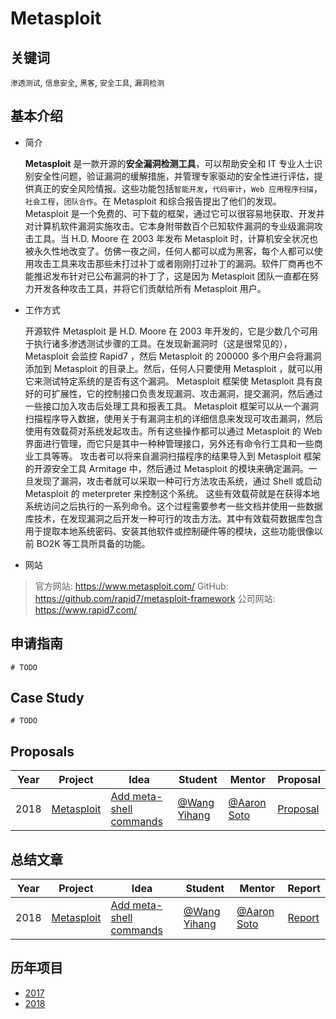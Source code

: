 # Metasploit

## 关键词
`渗透测试`, `信息安全`, `黑客`, `安全工具`, `漏洞检测`

## 基本介绍
* 简介

  **Metasploit** 是一款开源的**安全漏洞检测工具**，可以帮助安全和 IT 专业人士识别安全性问题，验证漏洞的缓解措施，并管理专家驱动的安全性进行评估，提供真正的安全风险情报。这些功能包括`智能开发`，`代码审计`，`Web 应用程序扫描`，`社会工程`，`团队合作`。在 Metasploit 和综合报告提出了他们的发现。
Metasploit 是一个免费的、可下载的框架，通过它可以很容易地获取、开发并对计算机软件漏洞实施攻击。它本身附带数百个已知软件漏洞的专业级漏洞攻击工具。当 H.D. Moore 在 2003 年发布 Metasploit 时，计算机安全状况也被永久性地改变了。仿佛一夜之间，任何人都可以成为黑客，每个人都可以使用攻击工具来攻击那些未打过补丁或者刚刚打过补丁的漏洞。软件厂商再也不能推迟发布针对已公布漏洞的补丁了，这是因为 Metasploit 团队一直都在努力开发各种攻击工具，并将它们贡献给所有 Metasploit 用户。


* 工作方式

  开源软件 Metasploit 是 H.D. Moore 在 2003 年开发的，它是少数几个可用于执行诸多渗透测试步骤的工具。在发现新漏洞时（这是很常见的）， Metasploit 会监控 Rapid7 ，然后 Metasploit 的 200000 多个用户会将漏洞添加到 Metasploit 的目录上。然后，任何人只要使用 Metasploit ，就可以用它来测试特定系统的是否有这个漏洞。
Metasploit 框架使 Metasploit 具有良好的可扩展性，它的控制接口负责发现漏洞、攻击漏洞，提交漏洞，然后通过一些接口加入攻击后处理工具和报表工具。 Metasploit 框架可以从一个漏洞扫描程序导入数据，使用关于有漏洞主机的详细信息来发现可攻击漏洞，然后使用有效载荷对系统发起攻击。所有这些操作都可以通过 Metasploit 的 Web 界面进行管理，而它只是其中一种种管理接口，另外还有命令行工具和一些商业工具等等。
攻击者可以将来自漏洞扫描程序的结果导入到 Metasploit 框架的开源安全工具 Armitage 中，然后通过 Metasploit 的模块来确定漏洞。一旦发现了漏洞，攻击者就可以采取一种可行方法攻击系统，通过 Shell 或启动 Metasploit 的 meterpreter 来控制这个系统。
这些有效载荷就是在获得本地系统访问之后执行的一系列命令。这个过程需要参考一些文档并使用一些数据库技术，在发现漏洞之后开发一种可行的攻击方法。其中有效载荷数据库包含用于提取本地系统密码、安装其他软件或控制硬件等的模块，这些功能很像以前 BO2K 等工具所具备的功能。


* 网站
> 官方网站: https://www.metasploit.com/
> GitHub: https://github.com/rapid7/metasploit-framework
> 公司网站: https://www.rapid7.com/

## 申请指南
```
# TODO
```

## Case Study
```
# TODO
```

## Proposals
| Year | Project    | Idea                    | Student     | Mentor     | Proposal                                                     |
| ---- | ---------- | ----------------------- | ----------- | ---------- | ------------------------------------------------------------ |
| 2018 | [Metasploit](https://summerofcode.withgoogle.com/organizations/6663368400699392/) | [Add meta-shell commands](https://summerofcode.withgoogle.com/organizations/6663368400699392/#5322546648449024) | [@Wang Yihang](https://github.com/WangYihang) | [@Aaron Soto](https://github.com/asoto-r7) | [Proposal](/resources/proposals/2018/metasploit/Proposal%20For%20GSoC%202018%20-%20Add%20meta%20commands%20in%20Metasploit%20-%20Wang%20Yihang.pdf) |


## 总结文章
| Year | Project | Idea | Student | Mentor |  Report  |
| ---- | ------- | ---- | ------- | ------ | -------- |
| 2018 | [Metasploit](https://summerofcode.withgoogle.com/organizations/6663368400699392/) | [Add meta-shell commands](https://summerofcode.withgoogle.com/organizations/6663368400699392/#5322546648449024) | [@Wang Yihang](https://github.com/WangYihang) | [@Aaron Soto](https://github.com/asoto-r7) | [Report](https://gist.github.com/WangYihang/6a2a64edd57a9f45ee544c3ff91ac51e) |

## 历年项目
* [2017](https://summerofcode.withgoogle.com/archive/2017/organizations/5632986779222016/)
* [2018](https://summerofcode.withgoogle.com/archive/2018/organizations/6663368400699392/)
